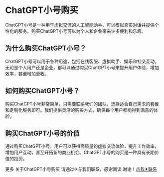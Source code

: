 # ChatGPT小号购买

ChatGPT小号是一种用于虚拟交流的人工智能助手，可以模拟真实对话并提供个性化的服务。购买ChatGPT小号可以为个人和企业带来许多便利和乐趣。

## 为什么购买ChatGPT小号？

ChatGPT小号可以用于各种用途，包括在线客服、虚拟助手、娱乐和社交互动。无论是个人用户还是企业，都可以通过购买ChatGPT小号来提升用户体验，增加效率，甚至增加营收。

## 如何购买ChatGPT小号？

购买ChatGPT小号非常简单，只需要联系我们的团队，选择适合自己需求的套餐和定制化服务即可。我们提供灵活的购买方式，确保每个用户都能得到满意的体验。

## 购买ChatGPT小号的价值

通过购买ChatGPT小号，用户可以获得高质量的虚拟交流体验，提升工作效率，增加用户互动，甚至开拓新的商业机会。ChatGPT小号的购买是一种具有长期价值的投资。

更多 关于ChatGPT小号购买 请通过✈与我们联系，感谢阅读,谢谢！[点我✈联系](https://d.k02.cc)